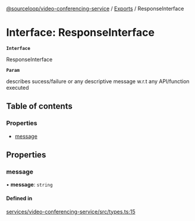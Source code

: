 [@sourceloop/video-conferencing-service](../README.md) / [Exports](../modules.md) / ResponseInterface

# Interface: ResponseInterface

**`Interface`**

ResponseInterface

**`Param`**

describes sucess/failure or any descriptive message w.r.t any API/function executed

## Table of contents

### Properties

- [message](ResponseInterface.md#message)

## Properties

### message

• **message**: `string`

#### Defined in

[services/video-conferencing-service/src/types.ts:15](https://github.com/sourcefuse/loopback4-microservice-catalog/blob/a84fe677/services/video-conferencing-service/src/types.ts#L15)
